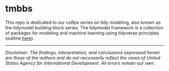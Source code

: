 # tmbbs

This repo is dedicated to our coRps series on tidy modeling, also known as the tidymodel building block series. The tidymodel framework is a collection of packages for modeling and machine learning using tidyverse principles (outline [here](https://tidymodels.tidymodels.org/)).

---

*Disclaimer: The findings, interpretation, and conclusions expressed herein are those of the authors and do not necessarily reflect the views of United States Agency for International Development. All errors remain our own.*